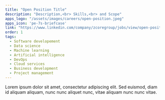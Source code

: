 ```yaml
---
title: "Open Position Title"
description: "Description,<br> Skills,<br> and Scope"
apps_logo: "/assets/images/careers/open-position.jpeg"
apps_icon: 'pe-7s-briefcase'
link: "https://www.linkedin.com/company/zcoregroup/jobs/view/open-position-id"
order: 1
tags:
  - Software developement
  - Data science
  - Machine learning
  - Artificial intelligence
  - DevOps
  - Cloud services
  - Business development
  - Project management
---
```

Lorem ipsum dolor sit amet, consectetur adipiscing elit. Sed euismod, diam id aliquam aliquam, nunc nunc aliquet nunc, vitae aliquam nunc nunc vitae.
